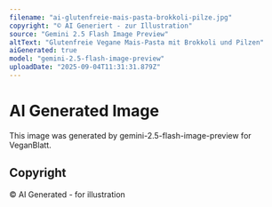 ```yaml
---
filename: "ai-glutenfreie-mais-pasta-brokkoli-pilze.jpg"
copyright: "© AI Generiert - zur Illustration"
source: "Gemini 2.5 Flash Image Preview"
altText: "Glutenfreie Vegane Mais-Pasta mit Brokkoli und Pilzen"
aiGenerated: true
model: "gemini-2.5-flash-image-preview"
uploadDate: "2025-09-04T11:31:31.879Z"
---
```


# AI Generated Image

This image was generated by gemini-2.5-flash-image-preview for VeganBlatt.

## Copyright
© AI Generated - for illustration
